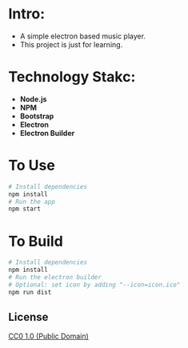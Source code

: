 # Intro:
- A simple electron based music player.
- This project is just for learning.

# Technology Stakc:
- **Node.js**
- **NPM**
- **Bootstrap**
- **Electron**
- **Electron Builder**


# To Use
```bash
# Install dependencies
npm install
# Run the app
npm start
```

# To Build
```bash
# Install dependencies
npm install
# Run the electron builder
# Optional: set icon by adding "--icon=icon.ico"
npm run dist
```

## License

[CC0 1.0 (Public Domain)](LICENSE.md)
